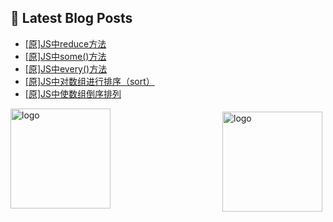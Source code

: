## 📕 Latest Blog Posts

<!-- BLOG-POST-LIST:START -->
- [[原]JS中reduce方法](https://blog.csdn.net/sinat_41696687/article/details/115327881)
- [[原]JS中some()方法](https://blog.csdn.net/sinat_41696687/article/details/115327696)
- [[原]JS中every()方法](https://blog.csdn.net/sinat_41696687/article/details/115327516)
- [[原]JS中对数组进行排序（sort）](https://blog.csdn.net/sinat_41696687/article/details/115326192)
- [[原]JS中使数组倒序排列](https://blog.csdn.net/sinat_41696687/article/details/115326076)
<!-- BLOG-POST-LIST:END -->
<img src="https://github-readme-stats.vercel.app/api?username=qq1120637483&show_icons=true" alt="logo" height="160" align="right" style="margin: 5px; margin-bottom: 20px;" />

<img src="https://github-profile-trophy.vercel.app/?username=qq1120637483&theme=flat&column=7" alt="logo" height="160" align="center" style="margin: auto; margin-bottom: 20px;" />


<!--
**qq1120637483/qq1120637483** is a ✨ _special_ ✨ repository because its `README.md` (this file) appears on your GitHub profile.

Here are some ideas to get you started:

- 🔭 I’m currently working on ...
- 🌱 I’m currently learning ...
- 👯 I’m looking to collaborate on ...
- 🤔 I’m looking for help with ...
- 💬 Ask me about ...
- 📫 How to reach me: ...
- 😄 Pronouns: ...
- ⚡ Fun fact: ...
-->
